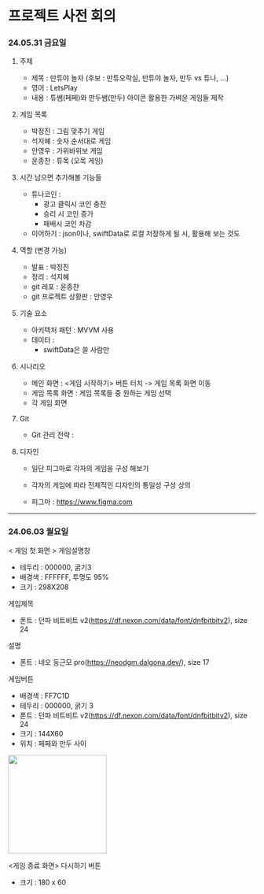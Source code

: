 # 프로젝트 사전 회의

### 24.05.31 금요일

1. 주제
  	- 제목 : 만튜야 놀자  (후보 : 만튜오락실, 만튜야 놀자, 만두 vs 튜나, ...)
  	- 영어 : LetsPlay
  	- 내용 : 튜쌤(페페)와 만두쌤(만두) 아이콘 활용한 가벼운 게임들 제작

2. 게임 목록
	- 박정진 : 그림 맞추기 게임
	- 석지혜 : 숫자 순서대로 게임
	- 안영우 : 가위바위보 게임
	- 윤종찬 : 튜목 (오목 게임)

3. 시간 남으면 추가해볼 기능들
	- 튜나코인 : 
		- 광고 클릭시 코인 충전
		- 승리 시 코인 증가
		- 패배시 코인 차감
	- 이어하기 : json이나, swiftData로 로컬 저장하게 될 시, 활용해 보는 것도

4. 역할 (변경 가능)
	- 발표 : 박정진
	- 정리 : 석지혜
	- git 레포 : 윤종찬
	- git 프로젝트 상황판 : 안영우

5. 기술 요소
	- 아키텍처 패턴 : MVVM 사용
	- 데이터 : 
		- swiftData은 쓸 사람만

6. 시나리오
	- 메인 화면 : <게임 시작하기> 버튼 터치 -> 게임 목록 화면 이동
	- 게임 목록 화면 : 게임 목록들 중 원하는 게임 선택
	- 각 게임 화면

7. Git
	- Git 관리 전략 : 

8. 디자인
	- 일단 피그마로 각자의 게임을 구성 해보기
	- 각자의 게임에 따라 전체적인 디자인의 통일성 구성 상의

	- 피그마 : https://www.figma.com
---

### 24.06.03 월요일

< 게임 첫 화면 >
게임설명창
- 테두리 : 000000, 굵기3
- 배경색 : FFFFFF, 투명도 95%
- 크기 : 298X208

게임제목
- 폰트 : 던파 비트비트 v2(https://df.nexon.com/data/font/dnfbitbitv2), size 24

설명
- 폰트 :  네오 둥근모 pro(https://neodgm.dalgona.dev/), size 17

게임버튼
- 배경색 : FF7C1D
- 테두리 : 000000, 굵기 3
- 폰트 : 던파 비트비트 v2(https://df.nexon.com/data/font/dnfbitbitv2), size 24
- 크기 : 144X60
- 위치 : 페페와 만두 사이


<image src="https://github.com/APP-iOS5th/Lab10-Arcade/assets/164759000/c84802e3-f50d-4d0e-b0be-02e686a0fe21" width="200">

<게임 종료 화면>
다시하기 버튼
- 크기 : 180 x 60
